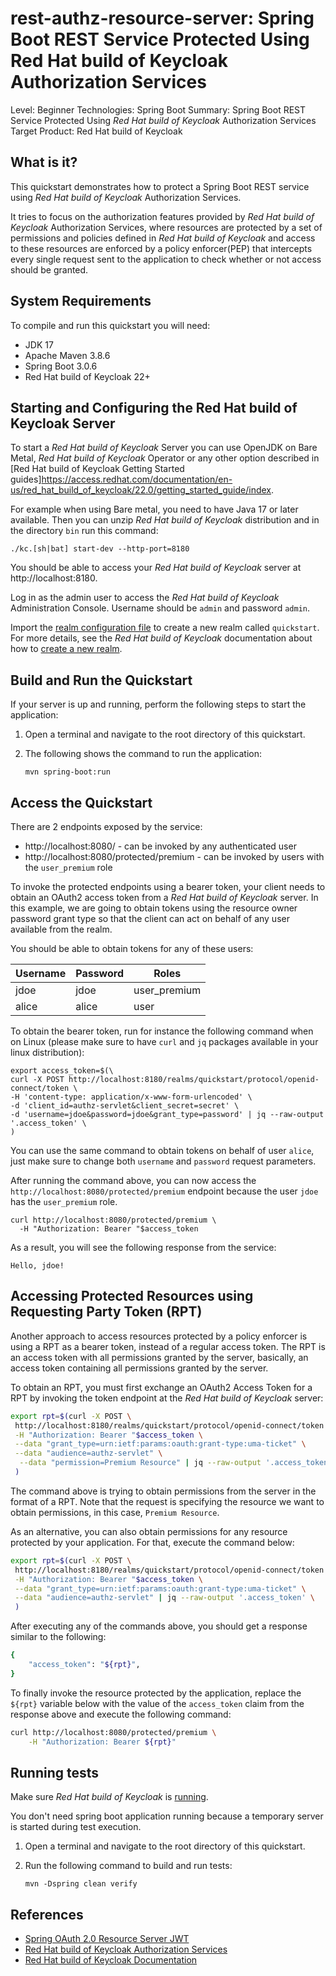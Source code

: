rest-authz-resource-server: Spring Boot REST Service Protected Using Red Hat build of Keycloak Authorization Services
===================================================

Level: Beginner
Technologies: Spring Boot
Summary: Spring Boot REST Service Protected Using _Red Hat build of Keycloak_ Authorization Services
Target Product: Red Hat build of Keycloak

What is it?
-----------

This quickstart demonstrates how to protect a Spring Boot REST service using _Red Hat build of Keycloak_ Authorization Services.

It tries to focus on the authorization features provided by _Red Hat build of Keycloak_ Authorization Services, where resources are
protected by a set of permissions and policies defined in _Red Hat build of Keycloak_ and access to these resources are enforced by a policy enforcer(PEP)
that intercepts every single request sent to the application to check whether or not access should be granted.

System Requirements
-------------------

To compile and run this quickstart you will need:

* JDK 17
* Apache Maven 3.8.6
* Spring Boot 3.0.6
* Red Hat build of Keycloak 22+

Starting and Configuring the Red Hat build of Keycloak Server
-------------------

To start a _Red Hat build of Keycloak_ Server you can use OpenJDK on Bare Metal, _Red Hat build of Keycloak_ Operator or any other option described in
[Red Hat build of Keycloak Getting Started guides]https://access.redhat.com/documentation/en-us/red_hat_build_of_keycloak/22.0/getting_started_guide/index.

For example when using Bare metal, you need to have Java 17 or later available. Then you can unzip _Red Hat build of Keycloak_ distribution and in the directory `bin` run this command:

```shell
./kc.[sh|bat] start-dev --http-port=8180
```

You should be able to access your _Red Hat build of Keycloak_ server at http://localhost:8180.

Log in as the admin user to access the _Red Hat build of Keycloak_ Administration Console. Username should be `admin` and password `admin`.

Import the [realm configuration file](config/realm-import.json) to create a new realm called `quickstart`.
For more details, see the _Red Hat build of Keycloak_ documentation about how to [create a new realm](https://access.redhat.com/documentation/en-us/red_hat_build_of_keycloak/22.0/server_administration_guide/index#proc-creating-a-realm_server_administration_guide).

Build and Run the Quickstart
-------------------------------

If your server is up and running, perform the following steps to start the application:

1. Open a terminal and navigate to the root directory of this quickstart.

2. The following shows the command to run the application:

   ````
   mvn spring-boot:run

   ````

Access the Quickstart
---------------------

There are 2 endpoints exposed by the service:

* http://localhost:8080/ - can be invoked by any authenticated user
* http://localhost:8080/protected/premium - can be invoked by users with the `user_premium` role

To invoke the protected endpoints using a bearer token, your client needs to obtain an OAuth2 access token from a _Red Hat build of Keycloak_ server.
In this example, we are going to obtain tokens using the resource owner password grant type so that the client can act on behalf of any user available from
the realm.

You should be able to obtain tokens for any of these users:

| Username | Password | Roles        |
|----------|----------|--------------|
| jdoe     | jdoe     | user_premium |
| alice    | alice    | user         |

To obtain the bearer token, run for instance the following command when on Linux (please make sure to have `curl` and `jq` packages available in your linux distribution):

```shell
export access_token=$(\
curl -X POST http://localhost:8180/realms/quickstart/protocol/openid-connect/token \
-H 'content-type: application/x-www-form-urlencoded' \
-d 'client_id=authz-servlet&client_secret=secret' \
-d 'username=jdoe&password=jdoe&grant_type=password' | jq --raw-output '.access_token' \
)
```

You can use the same command to obtain tokens on behalf of user `alice`, just make sure to change both `username` and `password` request parameters.

After running the command above, you can now access the `http://localhost:8080/protected/premium` endpoint
because the user `jdoe` has the `user_premium` role.

```shell
curl http://localhost:8080/protected/premium \
  -H "Authorization: Bearer "$access_token
```

As a result, you will see the following response from the service:

```
Hello, jdoe!
```

Accessing Protected Resources using Requesting Party Token (RPT)
---------------------

Another approach to access resources protected by a policy enforcer is using a RPT as a bearer token, instead of a regular access token. 
The RPT is an access token with all permissions granted by the server, basically, an access token containing all permissions granted by the server.

To obtain an RPT, you must first exchange an OAuth2 Access Token for a RPT by invoking the token endpoint at the _Red Hat build of Keycloak_ server: 

```bash
export rpt=$(curl -X POST \
 http://localhost:8180/realms/quickstart/protocol/openid-connect/token \
 -H "Authorization: Bearer "$access_token \
 --data "grant_type=urn:ietf:params:oauth:grant-type:uma-ticket" \
 --data "audience=authz-servlet" \
  --data "permission=Premium Resource" | jq --raw-output '.access_token' \
 )
```

The command above is trying to obtain permissions from the server in the format of a RPT. Note that the request is specifying the resource we want
to obtain permissions, in this case, `Premium Resource`.

As an alternative, you can also obtain permissions for any resource protected by your application. For that, execute the command below:

```bash
export rpt=$(curl -X POST \
 http://localhost:8180/realms/quickstart/protocol/openid-connect/token \
 -H "Authorization: Bearer "$access_token \
 --data "grant_type=urn:ietf:params:oauth:grant-type:uma-ticket" \
 --data "audience=authz-servlet" | jq --raw-output '.access_token' \
 )
```

After executing any of the commands above, you should get a response similar to the following:

```bash
{
    "access_token": "${rpt}",
}
``` 

To finally invoke the resource protected by the application, replace the ``${rpt}`` variable below with the value of the ``access_token`` claim from the response above and execute the following command:

```bash
curl http://localhost:8080/protected/premium \
    -H "Authorization: Bearer ${rpt}"
```

Running tests
--------------------

Make sure _Red Hat build of Keycloak_ is [running](#starting-and-configuring-the-red-hat-build-of-keycloak-server).

You don't need spring boot application running because a temporary server is started during test execution.

1. Open a terminal and navigate to the root directory of this quickstart.

2. Run the following command to build and run tests:

   ````
   mvn -Dspring clean verify
   ````

References
--------------------

* [Spring OAuth 2.0 Resource Server JWT](https://docs.spring.io/spring-security/reference/servlet/oauth2/resource-server/jwt.html)
* [Red Hat build of Keycloak Authorization Services](https://access.redhat.com/documentation/en-us/red_hat_build_of_keycloak/22.0/authorization_services_guide/index)
* [Red Hat build of Keycloak Documentation](https://access.redhat.com/documentation/en-us/red_hat_build_of_keycloak/22.0/)